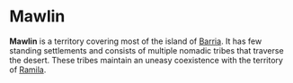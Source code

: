 # Mawlin

**Mawlin** is a territory covering most of the island of [Barria](../../geography/continents/esterfell/barria). It has few standing settlements and consists of multiple nomadic tribes that traverse the desert. These tribes maintain an uneasy coexistence with the territory of [Ramila](../ramila).
